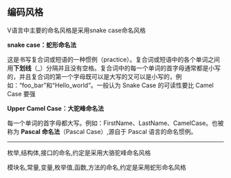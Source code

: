 ## 编码风格

V语言中主要的命名风格是采用snake case命名风格

**snake case：蛇形命名法**

这是书写复合词或短语的一种惯例（practice）。复合词或短语中的各个单词之间用**下划线**（_）分隔并且没有空格。复合词中的每一个单词的首字母通常都是小写的，并且复合词的第一个字母既可以是大写的又可以是小写的，例如：“foo_bar”和“Hello_world”。一般认为 Snake Case 的可读性要比 Camel Case 要强

**Upper Camel Case：大驼峰命名法**

每一个单词的首字母都大写。例如：FirstName、LastName、CamelCase。也被称为 **Pascal 命名法**（Pascal Case）,源自于 Pascal 语言的命名惯例。

------

枚举,结构体,接口的命名,约定是采用大骆驼峰命名风格

模块名,常量,变量,枚举值,函数,方法的命名,约定是采用蛇形命名风格